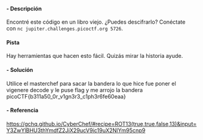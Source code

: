 #### - **Descripción** 
Encontré este código en un libro viejo. ¿Puedes descifrarlo? Conéctate con `nc jupiter.challenges.picoctf.org 5726`.
#### Pista 
Hay herramientas que hacen esto fácil.
Quizás mirar la historia ayude.
#### - **Solución** 
Utilice el masterchef para sacar la bandera lo que hice fue poner el vigenere decode y le puse flag y me arrojo la bandera 
picoCTF{b311a50_0r_v1gn3r3_c1ph3r6fe60eaa}

#### - **Referencia** 
https://gchq.github.io/CyberChef/#recipe=ROT13(true,true,false,13)&input=Y3ZwYlBHU3thYmdfZ2JiX29ucV9ic19uX2NlYm95cnp9